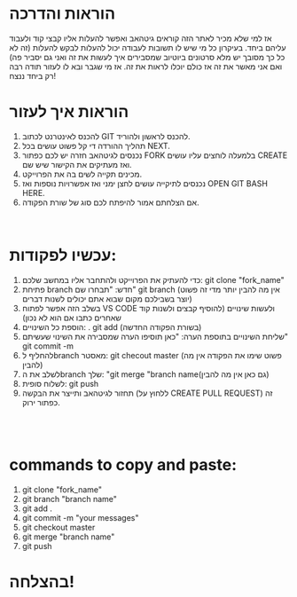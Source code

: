 <h1>הוראות והדרכה</h1>

אז למי שלא מכיר לאתר הזה קוראים גיטהאב ואפשר להעלות אליו קבצי קוד ולעבוד עליהם ביחד.
בעיקרון כל מי שיש לו תשובות לעבודה יכול להעלות לבקש להעלות (זה לא כל כך מסובך יש מלא סרטונים ביוטיוב שמסבירים איך לעשות את זה ואני גם יסביר פה) ואם אני מאשר את זה אז כולם יוכלו לראות את זה.
אז מי שגבר ובא לו לעזור תודה רבה רק ביחד ננצח!


# הוראות איך לעזור
1. להכנס לאינטרנט לכתוב GIT להכנס לראשון ולהוריד.
2. תהליך ההורדה די קל פשוט עושים בכל NEXT.
3. נכנסים לגיטהאב חזרה יש לכם כפתור FORK בלמעלה לוחצים עליו עושים CREATE ואז מעתיקים את הקישור שיש שם.
4. מכינים תקייה לשים בה את הפרוייקט.
5. נכנסים לתיקייה עושים לחצן ימני ואז אפשרויות נוספות ואז OPEN GIT BASH HERE.
6. אם הצלחתם אמור להיפתח לכם סוג של שורת הפקודה.

<br>

# עכשיו לפקודות:
1. כדי להעתיק את הפרוייקט ולהתחבר אליו במחשב שלכם: git clone "fork_name"
2. פתיחת branch חדש:    "תבחרו שם" git branch  (אין מה להבין יותר מדי זה פשוט יוצר בשבילכם מקום שבוא אתם יכולים לשנות דברים)
3. בשלב הזה אפשר לפתוח VS CODE ולעשות שינויים (להוסיף קבצים ולשנות קוד שאחרים כתבו אם הוא לא נכון)
4. הוספת כל השינויים:      . git add (בשורת הפקודה החדשה)
5. שליחת השינויים בתוספת הערה:   "כאן תוסיפו הערה שמסבירה את השינוי שעשיתם" git commit -m
6. להחליף לbranch מאסטר: git checout master (פשוט שימו את הפקודה אין מה להבין)
7. לשלב את הbranch שלך: "git merge "branch name(גם כאן אין מה להבין)
8. לשלוח סופית: git push
9. תחזור לגיטהאב ותייצר את הבקשה (ללחוץ על CREATE PULL REQUEST) זה כפתור ירוק.

<br>
<br>

# commands to copy and paste:
1. git clone "fork_name"
2. git branch "branch name"
3. git add .
4. git commit -m "your messages"
5. git checkout master
6. git merge "branch name"
7. git push


<h1>בהצלחה!</h1>

